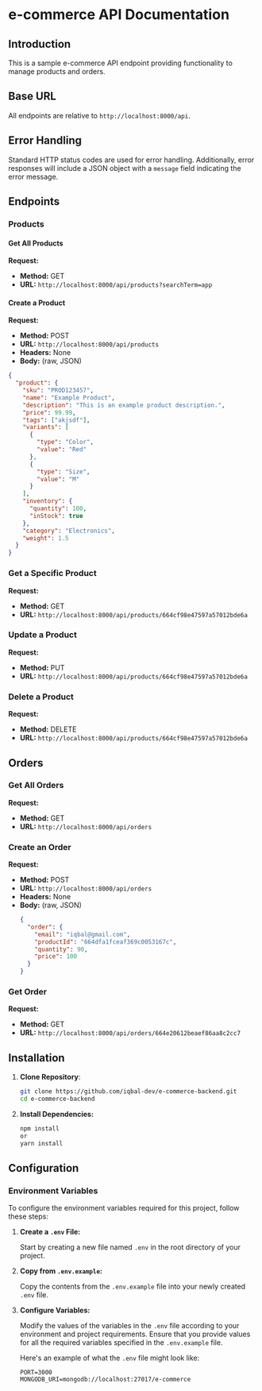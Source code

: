 # e-commerce API Documentation

## Introduction

This is a sample e-commerce API endpoint providing functionality to manage products and orders.

## Base URL

All endpoints are relative to `http://localhost:8000/api`.

## Error Handling

Standard HTTP status codes are used for error handling. Additionally, error responses will include a JSON object with a `message` field indicating the error message.

## Endpoints

### Products

#### Get All Products

**Request:**

- **Method:** GET
- **URL:** `http://localhost:8000/api/products?searchTerm=app`

#### Create a Product

**Request:**

- **Method:** POST
- **URL:** `http://localhost:8000/api/products`
- **Headers:** None
- **Body:** (raw, JSON)

```json
{
  "product": {
    "sku": "PROD123457",
    "name": "Example Product",
    "description": "This is an example product description.",
    "price": 99.99,
    "tags": ["akjsdf"],
    "variants": [
      {
        "type": "Color",
        "value": "Red"
      },
      {
        "type": "Size",
        "value": "M"
      }
    ],
    "inventory": {
      "quantity": 100,
      "inStock": true
    },
    "category": "Electronics",
    "weight": 1.5
  }
}
```

### Get a Specific Product

**Request:**

- **Method:** GET
- **URL:** `http://localhost:8000/api/products/664cf98e47597a57012bde6a`

### Update a Product

**Request:**

- **Method:** PUT
- **URL:** `http://localhost:8000/api/products/664cf98e47597a57012bde6a`

### Delete a Product

**Request:**

- **Method:** DELETE
- **URL:** `http://localhost:8000/api/products/664cf98e47597a57012bde6a`

## Orders

### Get All Orders

**Request:**

- **Method:** GET
- **URL:** `http://localhost:8000/api/orders`

### Create an Order

**Request:**

- **Method:** POST
- **URL:** `http://localhost:8000/api/orders`
- **Headers:** None
- **Body:** (raw, JSON)
  ```json
  {
    "order": {
      "email": "iqbal@gmail.com",
      "productId": "664dfa1fceaf369c0053167c",
      "quantity": 90,
      "price": 100
    }
  }
  ```

### Get Order

**Request:**

- **Method:** GET
- **URL:** `http://localhost:8000/api/orders/664e20612beaef86aa8c2cc7`

## Installation

1. **Clone Repository**:

   ```bash
   git clone https://github.com/iqbal-dev/e-commerce-backend.git
   cd e-commerce-backend

   ```

1. **Install Dependencies:**
   ```bash
   npm install
   or
   yarn install
   ```

## Configuration

### Environment Variables

To configure the environment variables required for this project, follow these steps:

1. **Create a `.env` File:**

   Start by creating a new file named `.env` in the root directory of your project.

2. **Copy from `.env.example`:**

   Copy the contents from the `.env.example` file into your newly created `.env` file.

3. **Configure Variables:**

   Modify the values of the variables in the `.env` file according to your environment and project requirements. Ensure that you provide values for all the required variables specified in the `.env.example` file.

   Here's an example of what the `.env` file might look like:

   ```plaintext
   PORT=3000
   MONGODB_URI=mongodb://localhost:27017/e-commerce
   ```
